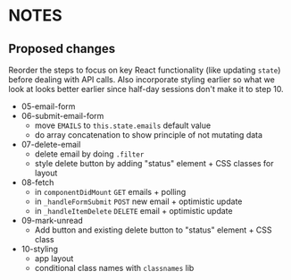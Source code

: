 # NOTES

## Proposed changes

Reorder the steps to focus on key React functionality (like updating `state`) before dealing with API calls. Also incorporate styling earlier so what we look at looks better earlier since half-day sessions don't make it to step 10.

- 05-email-form
- 06-submit-email-form
  * move `EMAILS` to `this.state.emails` default value
  * do array concatenation to show principle of not mutating data
- 07-delete-email
  * delete email by doing `.filter`
  * style delete button by adding "status" element + CSS classes for layout
- 08-fetch
  * in `componentDidMount` `GET` emails + polling
  * in `_handleFormSubmit` `POST` new email + optimistic update
  * in `_handleItemDelete` `DELETE` email + optimistic update
- 09-mark-unread
  * Add button and existing delete button to "status" element + CSS class
- 10-styling
  * app layout
  * conditional class names with `classnames` lib
